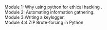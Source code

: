 Module 1: Why using python for ethical hacking .<br>
Module 2: Automating information gathering.<br>
Module 3:Writing a keylogger.<br>
Module 4:4.ZIP Brute-forcing in Python <br>
